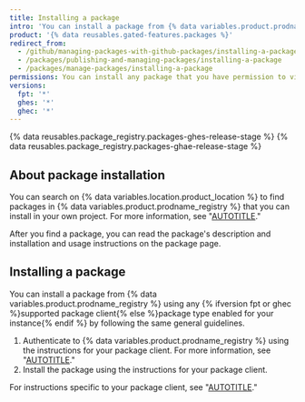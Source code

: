 ```yaml
---
title: Installing a package
intro: 'You can install a package from {% data variables.product.prodname_registry %} and use the package as a dependency in your own project.'
product: '{% data reusables.gated-features.packages %}'
redirect_from:
  - /github/managing-packages-with-github-packages/installing-a-package
  - /packages/publishing-and-managing-packages/installing-a-package
  - /packages/manage-packages/installing-a-package
permissions: You can install any package that you have permission to view.
versions:
  fpt: '*'
  ghes: '*'
  ghec: '*'
---
```


{% data reusables.package_registry.packages-ghes-release-stage %}
{% data reusables.package_registry.packages-ghae-release-stage %}

## About package installation

You can search on {% data variables.location.product_location %} to find packages in {% data variables.product.prodname_registry %} that you can install in your own project. For more information, see "[AUTOTITLE](/search-github/searching-on-github/searching-for-packages)."

After you find a package, you can read the package's description and installation and usage instructions on the package page.

## Installing a package

You can install a package from {% data variables.product.prodname_registry %} using any {% ifversion fpt or ghec %}supported package client{% else %}package type enabled for your instance{% endif %} by following the same general guidelines.

1. Authenticate to {% data variables.product.prodname_registry %} using the instructions for your package client. For more information, see "[AUTOTITLE](/packages/learn-github-packages/introduction-to-github-packages#authenticating-to-github-packages)."
1. Install the package using the instructions for your package client.

For instructions specific to your package client, see "[AUTOTITLE](/packages/working-with-a-github-packages-registry)."
